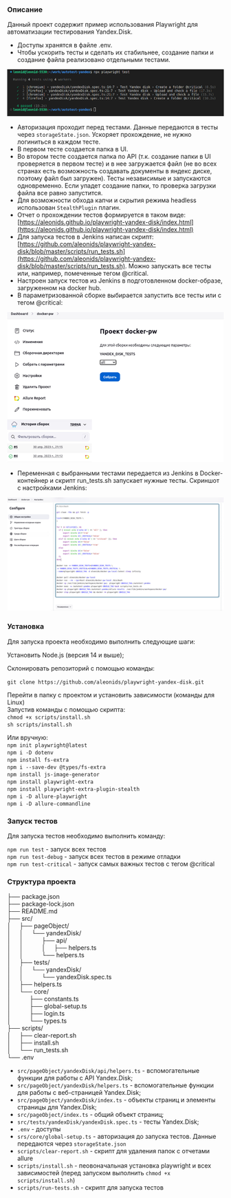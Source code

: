 ### Описание

Данный проект содержит пример использования Playwright для автоматизации тестирования Yandex.Disk.

- Доступы хранятся в файле .env. <br/>
- Чтобы ускорить тесты и сделать их стабильнее, создание папки и создание файла реализовано отдельными тестами. <br/>

![run tests](lib/test-run.png)

- Авторизация проходит перед тестами. Данные передаются в тесты через `storageState.json`. Ускоряет прохождение, не нужно логиниться в каждом тесте. <br/>
- В первом тесте создается папка в UI. <br/>
- Во втором тесте создается папка по API (т.к. создание папки в UI проверяется в первом тесте) и в нее загружается файл (не во всех странах есть возможность создавать документы в яндекс диске, поэтому файл был загружен). Тесты независимые и запускаются одновременно. Если упадет создание папки, то проверка загрузки файла все равно запустится.
- Для возможности обхода капчи и скрытия режима headless использован `StealthPlugin` плагин. <br/>
- Отчет о прохождении тестов формируется в таком виде:
  [https://aleonids.github.io/playwright-yandex-disk/index.html](https://aleonids.github.io/playwright-yandex-disk/index.html) <br/>
- Для запуска тестов в Jenkins написан скрипт: [https://github.com/aleonids/playwright-yandex-disk/blob/master/scripts/run_tests.sh](https://github.com/aleonids/playwright-yandex-disk/blob/master/scripts/run_tests.sh). Можно запускать все тесты или, например, помеченные тегом @critical. <br/>
- Настроен запуск тестов из Jenkins в подготовленном docker-образе, загруженном на docker hub. <br/>
- В параметризованной сборке выбирается запустить все тесты или с тегом @critical: <br/>

![Jenkins screen](lib/jenkins-screen.jpg)

- Переменная c выбранными тестами передается из Jenkins в Docker-контейнер и скрипт run_tests.sh запускает нужные тесты. Скриншот с настройками Jenkins: <br/>

![Jenkins script](lib/Jenkins-script.jpg)

### Установка

Для запуска проекта необходимо выполнить следующие шаги: <br/>

Установить Node.js (версия 14 и выше); <br/>

Склонировать репозиторий с помощью команды: <br/>

`git clone https://github.com/aleonids/playwright-yandex-disk.git`

Перейти в папку с проектом и установить зависимости (команды для Linux) <br/>
Запустив команды c помощью скрипта: <br/>
`chmod +x scripts/install.sh` <br/>
`sh scripts/install.sh` <br/>

Или вручную: <br/>
`npm init playwright@latest` <br/>
`npm i -D dotenv` <br/>
`npm install fs-extra` <br/>
`npm i --save-dev @types/fs-extra` <br/>
`npm install js-image-generator` <br/>
`npm install playwright-extra` <br/>
`npm install playwright-extra-plugin-stealth` <br/>
`npm i -D allure-playwright` <br/>
`npm i -D allure-commandline` <br/>

### Запуск тестов

Для запуска тестов необходимо выполнить команду: <br/>

`npm run test` - запуск всех тестов <br/>
`npm run test-debug` - запуск всех тестов в режиме отладки <br/>
`npm run test-critical` - запуск самых важных тестов с тегом @critical <br/>

### Структура проекта

├── package.json <br/>
├── package-lock.json <br/>
├── README.md <br/>
├── src/ <br/>
│&nbsp;&nbsp;&nbsp;&nbsp;&nbsp;├── pageObject/ <br/>
│&nbsp;&nbsp;&nbsp;&nbsp;&nbsp;│&nbsp;&nbsp;&nbsp;&nbsp;&nbsp;└── yandexDisk/ <br/>
│&nbsp;&nbsp;&nbsp;&nbsp;&nbsp;│&nbsp;&nbsp;&nbsp;&nbsp;&nbsp;&nbsp;&nbsp;&nbsp;&nbsp;&nbsp;&nbsp;├── api/ <br/>
│&nbsp;&nbsp;&nbsp;&nbsp;&nbsp;│&nbsp;&nbsp;&nbsp;&nbsp;&nbsp;&nbsp;&nbsp;&nbsp;&nbsp;&nbsp;&nbsp;│&nbsp;&nbsp;&nbsp;&nbsp;&nbsp;├── helpers.ts <br/>
│&nbsp;&nbsp;&nbsp;&nbsp;&nbsp;│&nbsp;&nbsp;&nbsp;&nbsp;&nbsp;&nbsp;&nbsp;&nbsp;&nbsp;&nbsp;&nbsp;└── helpers.ts <br/>
│&nbsp;&nbsp;&nbsp;&nbsp;&nbsp;├── tests/ <br/>
│&nbsp;&nbsp;&nbsp;&nbsp;&nbsp;│&nbsp;&nbsp;&nbsp;&nbsp;&nbsp;└── yandexDisk/ <br/>
│&nbsp;&nbsp;&nbsp;&nbsp;&nbsp;│&nbsp;&nbsp;&nbsp;&nbsp;&nbsp;&nbsp;&nbsp;&nbsp;&nbsp;&nbsp; └── yandexDisk.spec.ts <br/>
│&nbsp;&nbsp;&nbsp;&nbsp;&nbsp;├── helpers.ts <br/>
│&nbsp;&nbsp;&nbsp;&nbsp;&nbsp;└── core/ <br/>
│&nbsp;&nbsp;&nbsp;&nbsp;&nbsp;&nbsp;&nbsp;&nbsp;&nbsp;&nbsp;&nbsp;├── constants.ts <br/>
│&nbsp;&nbsp;&nbsp;&nbsp;&nbsp;&nbsp;&nbsp;&nbsp;&nbsp;&nbsp;&nbsp;├── global-setup.ts <br/>
│&nbsp;&nbsp;&nbsp;&nbsp;&nbsp;&nbsp;&nbsp;&nbsp;&nbsp;&nbsp;&nbsp;├── login.ts <br/>
│&nbsp;&nbsp;&nbsp;&nbsp;&nbsp;&nbsp;&nbsp;&nbsp;&nbsp;&nbsp;&nbsp;└── types.ts <br/>
├── scripts/ <br/>
│&nbsp;&nbsp;&nbsp;&nbsp;&nbsp;├── clear-report.sh <br/>
│&nbsp;&nbsp;&nbsp;&nbsp;&nbsp;├── install.sh <br/>
│&nbsp;&nbsp;&nbsp;&nbsp;&nbsp;└── run_tests.sh <br/>
└── .env <br/>

- `src/pageObject/yandexDisk/api/helpers.ts` - вспомогательные функции для работы с API Yandex.Disk; <br/>
- `src/pageObject/yandexDisk/helpers.ts` - вспомогательные функции для работы с веб-страницей Yandex.Disk; <br/>
- `src/pageObject/yandexDisk/index.ts` - объекты страниц и элементы страницы для Yandex.Disk; <br/>
- `src/pageObject/index.ts` - общий объект страниц; <br/>
- `src/tests/yandexDisk/yandexDisk.spec.ts` - тесты Yandex.Disk; <br/>
- `.env` - доступы <br/>
- `srs/core/global-setup.ts` - авторизация до запуска тестов. Данные передаются через `storageState.json` <br/>
- `scripts/clear-report.sh` - скрипт для удаления папок с отчетами allure <br/>
- `scripts/install.sh` - пеовоначальная установка playwright и всех зависимостей (перед запуском выполнить `chmod +x scripts/install.sh`) <br/>
- `scripts/run-tests.sh` - скрипт для запуска тестов <br/>
